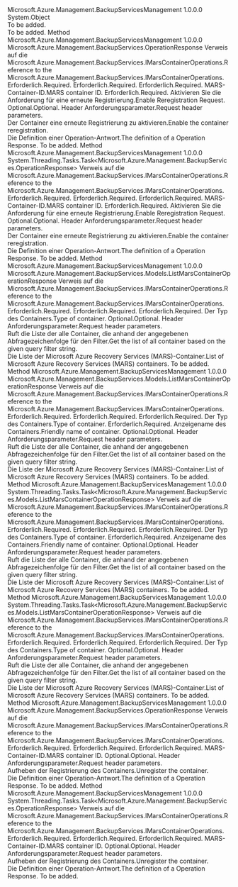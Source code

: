 <Type Name="MarsContainerOperationsExtensions" FullName="Microsoft.Azure.Management.BackupServices.MarsContainerOperationsExtensions">
  <TypeSignature Language="C#" Value="public static class MarsContainerOperationsExtensions" />
  <TypeSignature Language="ILAsm" Value=".class public auto ansi abstract sealed beforefieldinit MarsContainerOperationsExtensions extends System.Object" />
  <TypeSignature Language="DocId" Value="T:Microsoft.Azure.Management.BackupServices.MarsContainerOperationsExtensions" />
  <TypeSignature Language="VB.NET" Value="Public Module MarsContainerOperationsExtensions" />
  <TypeSignature Language="F#" Value="type MarsContainerOperationsExtensions = class" />
  <AssemblyInfo>
    <AssemblyName>Microsoft.Azure.Management.BackupServicesManagement</AssemblyName>
    <AssemblyVersion>1.0.0.0</AssemblyVersion>
  </AssemblyInfo>
  <Base>
    <BaseTypeName>System.Object</BaseTypeName>
  </Base>
  <Interfaces />
  <Docs>
    <summary>To be added.</summary>
    <remarks>To be added.</remarks>
  </Docs>
  <Members>
    <Member MemberName="EnableMarsContainerReregistration">
      <MemberSignature Language="C#" Value="public static Microsoft.Azure.Management.BackupServices.OperationResponse EnableMarsContainerReregistration (this Microsoft.Azure.Management.BackupServices.IMarsContainerOperations operations, string resourceGroupName, string resourceName, string containerId, Microsoft.Azure.Management.BackupServices.Models.EnableReregistrationRequest enableReregistrationRequest, Microsoft.Azure.Management.BackupServices.Models.CustomRequestHeaders customRequestHeaders);" />
      <MemberSignature Language="ILAsm" Value=".method public static hidebysig class Microsoft.Azure.Management.BackupServices.OperationResponse EnableMarsContainerReregistration(class Microsoft.Azure.Management.BackupServices.IMarsContainerOperations operations, string resourceGroupName, string resourceName, string containerId, class Microsoft.Azure.Management.BackupServices.Models.EnableReregistrationRequest enableReregistrationRequest, class Microsoft.Azure.Management.BackupServices.Models.CustomRequestHeaders customRequestHeaders) cil managed" />
      <MemberSignature Language="DocId" Value="M:Microsoft.Azure.Management.BackupServices.MarsContainerOperationsExtensions.EnableMarsContainerReregistration(Microsoft.Azure.Management.BackupServices.IMarsContainerOperations,System.String,System.String,System.String,Microsoft.Azure.Management.BackupServices.Models.EnableReregistrationRequest,Microsoft.Azure.Management.BackupServices.Models.CustomRequestHeaders)" />
      <MemberSignature Language="F#" Value="static member EnableMarsContainerReregistration : Microsoft.Azure.Management.BackupServices.IMarsContainerOperations * string * string * string * Microsoft.Azure.Management.BackupServices.Models.EnableReregistrationRequest * Microsoft.Azure.Management.BackupServices.Models.CustomRequestHeaders -&gt; Microsoft.Azure.Management.BackupServices.OperationResponse" Usage="Microsoft.Azure.Management.BackupServices.MarsContainerOperationsExtensions.EnableMarsContainerReregistration (operations, resourceGroupName, resourceName, containerId, enableReregistrationRequest, customRequestHeaders)" />
      <MemberType>Method</MemberType>
      <AssemblyInfo>
        <AssemblyName>Microsoft.Azure.Management.BackupServicesManagement</AssemblyName>
        <AssemblyVersion>1.0.0.0</AssemblyVersion>
      </AssemblyInfo>
      <ReturnValue>
        <ReturnType>Microsoft.Azure.Management.BackupServices.OperationResponse</ReturnType>
      </ReturnValue>
      <Parameters>
        <Parameter Name="operations" Type="Microsoft.Azure.Management.BackupServices.IMarsContainerOperations" RefType="this" />
        <Parameter Name="resourceGroupName" Type="System.String" />
        <Parameter Name="resourceName" Type="System.String" />
        <Parameter Name="containerId" Type="System.String" />
        <Parameter Name="enableReregistrationRequest" Type="Microsoft.Azure.Management.BackupServices.Models.EnableReregistrationRequest" />
        <Parameter Name="customRequestHeaders" Type="Microsoft.Azure.Management.BackupServices.Models.CustomRequestHeaders" />
      </Parameters>
      <Docs>
        <param name="operations">
            <span data-ttu-id="bbc56-101">Verweis auf die Microsoft.Azure.Management.BackupServices.IMarsContainerOperations.</span><span class="sxs-lookup"><span data-stu-id="bbc56-101">Reference to the Microsoft.Azure.Management.BackupServices.IMarsContainerOperations.</span></span>
            </param>
        <param name="resourceGroupName">
            <span data-ttu-id="bbc56-102">Erforderlich.</span><span class="sxs-lookup"><span data-stu-id="bbc56-102">Required.</span></span>
            </param>
        <param name="resourceName">
            <span data-ttu-id="bbc56-103">Erforderlich.</span><span class="sxs-lookup"><span data-stu-id="bbc56-103">Required.</span></span>
            </param>
        <param name="containerId">
            <span data-ttu-id="bbc56-104">Erforderlich.</span><span class="sxs-lookup"><span data-stu-id="bbc56-104">Required.</span></span> <span data-ttu-id="bbc56-105">MARS-Container-ID.</span><span class="sxs-lookup"><span data-stu-id="bbc56-105">MARS container ID.</span></span>
            </param>
        <param name="enableReregistrationRequest">
            <span data-ttu-id="bbc56-106">Erforderlich.</span><span class="sxs-lookup"><span data-stu-id="bbc56-106">Required.</span></span> <span data-ttu-id="bbc56-107">Aktivieren Sie die Anforderung für eine erneute Registrierung.</span><span class="sxs-lookup"><span data-stu-id="bbc56-107">Enable Reregistration Request.</span></span>
            </param>
        <param name="customRequestHeaders">
            <span data-ttu-id="bbc56-108">Optional.</span><span class="sxs-lookup"><span data-stu-id="bbc56-108">Optional.</span></span> <span data-ttu-id="bbc56-109">Header Anforderungsparameter.</span><span class="sxs-lookup"><span data-stu-id="bbc56-109">Request header parameters.</span></span>
            </param>
        <summary>
            <span data-ttu-id="bbc56-110">Der Container eine erneute Registrierung zu aktivieren.</span><span class="sxs-lookup"><span data-stu-id="bbc56-110">Enable the container reregistration.</span></span>
            </summary>
        <returns>
            <span data-ttu-id="bbc56-111">Die Definition einer Operation-Antwort.</span><span class="sxs-lookup"><span data-stu-id="bbc56-111">The definition of a Operation Response.</span></span>
            </returns>
        <remarks>To be added.</remarks>
      </Docs>
    </Member>
    <Member MemberName="EnableMarsContainerReregistrationAsync">
      <MemberSignature Language="C#" Value="public static System.Threading.Tasks.Task&lt;Microsoft.Azure.Management.BackupServices.OperationResponse&gt; EnableMarsContainerReregistrationAsync (this Microsoft.Azure.Management.BackupServices.IMarsContainerOperations operations, string resourceGroupName, string resourceName, string containerId, Microsoft.Azure.Management.BackupServices.Models.EnableReregistrationRequest enableReregistrationRequest, Microsoft.Azure.Management.BackupServices.Models.CustomRequestHeaders customRequestHeaders);" />
      <MemberSignature Language="ILAsm" Value=".method public static hidebysig class System.Threading.Tasks.Task`1&lt;class Microsoft.Azure.Management.BackupServices.OperationResponse&gt; EnableMarsContainerReregistrationAsync(class Microsoft.Azure.Management.BackupServices.IMarsContainerOperations operations, string resourceGroupName, string resourceName, string containerId, class Microsoft.Azure.Management.BackupServices.Models.EnableReregistrationRequest enableReregistrationRequest, class Microsoft.Azure.Management.BackupServices.Models.CustomRequestHeaders customRequestHeaders) cil managed" />
      <MemberSignature Language="DocId" Value="M:Microsoft.Azure.Management.BackupServices.MarsContainerOperationsExtensions.EnableMarsContainerReregistrationAsync(Microsoft.Azure.Management.BackupServices.IMarsContainerOperations,System.String,System.String,System.String,Microsoft.Azure.Management.BackupServices.Models.EnableReregistrationRequest,Microsoft.Azure.Management.BackupServices.Models.CustomRequestHeaders)" />
      <MemberSignature Language="F#" Value="static member EnableMarsContainerReregistrationAsync : Microsoft.Azure.Management.BackupServices.IMarsContainerOperations * string * string * string * Microsoft.Azure.Management.BackupServices.Models.EnableReregistrationRequest * Microsoft.Azure.Management.BackupServices.Models.CustomRequestHeaders -&gt; System.Threading.Tasks.Task&lt;Microsoft.Azure.Management.BackupServices.OperationResponse&gt;" Usage="Microsoft.Azure.Management.BackupServices.MarsContainerOperationsExtensions.EnableMarsContainerReregistrationAsync (operations, resourceGroupName, resourceName, containerId, enableReregistrationRequest, customRequestHeaders)" />
      <MemberType>Method</MemberType>
      <AssemblyInfo>
        <AssemblyName>Microsoft.Azure.Management.BackupServicesManagement</AssemblyName>
        <AssemblyVersion>1.0.0.0</AssemblyVersion>
      </AssemblyInfo>
      <ReturnValue>
        <ReturnType>System.Threading.Tasks.Task&lt;Microsoft.Azure.Management.BackupServices.OperationResponse&gt;</ReturnType>
      </ReturnValue>
      <Parameters>
        <Parameter Name="operations" Type="Microsoft.Azure.Management.BackupServices.IMarsContainerOperations" RefType="this" />
        <Parameter Name="resourceGroupName" Type="System.String" />
        <Parameter Name="resourceName" Type="System.String" />
        <Parameter Name="containerId" Type="System.String" />
        <Parameter Name="enableReregistrationRequest" Type="Microsoft.Azure.Management.BackupServices.Models.EnableReregistrationRequest" />
        <Parameter Name="customRequestHeaders" Type="Microsoft.Azure.Management.BackupServices.Models.CustomRequestHeaders" />
      </Parameters>
      <Docs>
        <param name="operations">
            <span data-ttu-id="bbc56-112">Verweis auf die Microsoft.Azure.Management.BackupServices.IMarsContainerOperations.</span><span class="sxs-lookup"><span data-stu-id="bbc56-112">Reference to the Microsoft.Azure.Management.BackupServices.IMarsContainerOperations.</span></span>
            </param>
        <param name="resourceGroupName">
            <span data-ttu-id="bbc56-113">Erforderlich.</span><span class="sxs-lookup"><span data-stu-id="bbc56-113">Required.</span></span>
            </param>
        <param name="resourceName">
            <span data-ttu-id="bbc56-114">Erforderlich.</span><span class="sxs-lookup"><span data-stu-id="bbc56-114">Required.</span></span>
            </param>
        <param name="containerId">
            <span data-ttu-id="bbc56-115">Erforderlich.</span><span class="sxs-lookup"><span data-stu-id="bbc56-115">Required.</span></span> <span data-ttu-id="bbc56-116">MARS-Container-ID.</span><span class="sxs-lookup"><span data-stu-id="bbc56-116">MARS container ID.</span></span>
            </param>
        <param name="enableReregistrationRequest">
            <span data-ttu-id="bbc56-117">Erforderlich.</span><span class="sxs-lookup"><span data-stu-id="bbc56-117">Required.</span></span> <span data-ttu-id="bbc56-118">Aktivieren Sie die Anforderung für eine erneute Registrierung.</span><span class="sxs-lookup"><span data-stu-id="bbc56-118">Enable Reregistration Request.</span></span>
            </param>
        <param name="customRequestHeaders">
            <span data-ttu-id="bbc56-119">Optional.</span><span class="sxs-lookup"><span data-stu-id="bbc56-119">Optional.</span></span> <span data-ttu-id="bbc56-120">Header Anforderungsparameter.</span><span class="sxs-lookup"><span data-stu-id="bbc56-120">Request header parameters.</span></span>
            </param>
        <summary>
            <span data-ttu-id="bbc56-121">Der Container eine erneute Registrierung zu aktivieren.</span><span class="sxs-lookup"><span data-stu-id="bbc56-121">Enable the container reregistration.</span></span>
            </summary>
        <returns>
            <span data-ttu-id="bbc56-122">Die Definition einer Operation-Antwort.</span><span class="sxs-lookup"><span data-stu-id="bbc56-122">The definition of a Operation Response.</span></span>
            </returns>
        <remarks>To be added.</remarks>
      </Docs>
    </Member>
    <Member MemberName="ListMarsContainersByType">
      <MemberSignature Language="C#" Value="public static Microsoft.Azure.Management.BackupServices.Models.ListMarsContainerOperationResponse ListMarsContainersByType (this Microsoft.Azure.Management.BackupServices.IMarsContainerOperations operations, string resourceGroupName, string resourceName, Microsoft.Azure.Management.BackupServices.Models.MarsContainerType containerType, Microsoft.Azure.Management.BackupServices.Models.CustomRequestHeaders customRequestHeaders);" />
      <MemberSignature Language="ILAsm" Value=".method public static hidebysig class Microsoft.Azure.Management.BackupServices.Models.ListMarsContainerOperationResponse ListMarsContainersByType(class Microsoft.Azure.Management.BackupServices.IMarsContainerOperations operations, string resourceGroupName, string resourceName, valuetype Microsoft.Azure.Management.BackupServices.Models.MarsContainerType containerType, class Microsoft.Azure.Management.BackupServices.Models.CustomRequestHeaders customRequestHeaders) cil managed" />
      <MemberSignature Language="DocId" Value="M:Microsoft.Azure.Management.BackupServices.MarsContainerOperationsExtensions.ListMarsContainersByType(Microsoft.Azure.Management.BackupServices.IMarsContainerOperations,System.String,System.String,Microsoft.Azure.Management.BackupServices.Models.MarsContainerType,Microsoft.Azure.Management.BackupServices.Models.CustomRequestHeaders)" />
      <MemberSignature Language="F#" Value="static member ListMarsContainersByType : Microsoft.Azure.Management.BackupServices.IMarsContainerOperations * string * string * Microsoft.Azure.Management.BackupServices.Models.MarsContainerType * Microsoft.Azure.Management.BackupServices.Models.CustomRequestHeaders -&gt; Microsoft.Azure.Management.BackupServices.Models.ListMarsContainerOperationResponse" Usage="Microsoft.Azure.Management.BackupServices.MarsContainerOperationsExtensions.ListMarsContainersByType (operations, resourceGroupName, resourceName, containerType, customRequestHeaders)" />
      <MemberType>Method</MemberType>
      <AssemblyInfo>
        <AssemblyName>Microsoft.Azure.Management.BackupServicesManagement</AssemblyName>
        <AssemblyVersion>1.0.0.0</AssemblyVersion>
      </AssemblyInfo>
      <ReturnValue>
        <ReturnType>Microsoft.Azure.Management.BackupServices.Models.ListMarsContainerOperationResponse</ReturnType>
      </ReturnValue>
      <Parameters>
        <Parameter Name="operations" Type="Microsoft.Azure.Management.BackupServices.IMarsContainerOperations" RefType="this" />
        <Parameter Name="resourceGroupName" Type="System.String" />
        <Parameter Name="resourceName" Type="System.String" />
        <Parameter Name="containerType" Type="Microsoft.Azure.Management.BackupServices.Models.MarsContainerType" />
        <Parameter Name="customRequestHeaders" Type="Microsoft.Azure.Management.BackupServices.Models.CustomRequestHeaders" />
      </Parameters>
      <Docs>
        <param name="operations">
            <span data-ttu-id="bbc56-123">Verweis auf die Microsoft.Azure.Management.BackupServices.IMarsContainerOperations.</span><span class="sxs-lookup"><span data-stu-id="bbc56-123">Reference to the Microsoft.Azure.Management.BackupServices.IMarsContainerOperations.</span></span>
            </param>
        <param name="resourceGroupName">
            <span data-ttu-id="bbc56-124">Erforderlich.</span><span class="sxs-lookup"><span data-stu-id="bbc56-124">Required.</span></span>
            </param>
        <param name="resourceName">
            <span data-ttu-id="bbc56-125">Erforderlich.</span><span class="sxs-lookup"><span data-stu-id="bbc56-125">Required.</span></span>
            </param>
        <param name="containerType">
            <span data-ttu-id="bbc56-126">Erforderlich.</span><span class="sxs-lookup"><span data-stu-id="bbc56-126">Required.</span></span> <span data-ttu-id="bbc56-127">Der Typ des Containers.</span><span class="sxs-lookup"><span data-stu-id="bbc56-127">Type of container.</span></span>
            </param>
        <param name="customRequestHeaders">
            <span data-ttu-id="bbc56-128">Optional.</span><span class="sxs-lookup"><span data-stu-id="bbc56-128">Optional.</span></span> <span data-ttu-id="bbc56-129">Header Anforderungsparameter.</span><span class="sxs-lookup"><span data-stu-id="bbc56-129">Request header parameters.</span></span>
            </param>
        <summary>
            <span data-ttu-id="bbc56-130">Ruft die Liste der alle Container, die anhand der angegebenen Abfragezeichenfolge für den Filter.</span><span class="sxs-lookup"><span data-stu-id="bbc56-130">Get the list of all container based on the given query filter string.</span></span>
            </summary>
        <returns>
            <span data-ttu-id="bbc56-131">Die Liste der Microsoft Azure Recovery Services (MARS)-Container.</span><span class="sxs-lookup"><span data-stu-id="bbc56-131">List of Microsoft Azure Recovery Services (MARS) containers.</span></span>
            </returns>
        <remarks>To be added.</remarks>
      </Docs>
    </Member>
    <Member MemberName="ListMarsContainersByTypeAndFriendlyName">
      <MemberSignature Language="C#" Value="public static Microsoft.Azure.Management.BackupServices.Models.ListMarsContainerOperationResponse ListMarsContainersByTypeAndFriendlyName (this Microsoft.Azure.Management.BackupServices.IMarsContainerOperations operations, string resourceGroupName, string resourceName, Microsoft.Azure.Management.BackupServices.Models.MarsContainerType containerType, string friendlyName, Microsoft.Azure.Management.BackupServices.Models.CustomRequestHeaders customRequestHeaders);" />
      <MemberSignature Language="ILAsm" Value=".method public static hidebysig class Microsoft.Azure.Management.BackupServices.Models.ListMarsContainerOperationResponse ListMarsContainersByTypeAndFriendlyName(class Microsoft.Azure.Management.BackupServices.IMarsContainerOperations operations, string resourceGroupName, string resourceName, valuetype Microsoft.Azure.Management.BackupServices.Models.MarsContainerType containerType, string friendlyName, class Microsoft.Azure.Management.BackupServices.Models.CustomRequestHeaders customRequestHeaders) cil managed" />
      <MemberSignature Language="DocId" Value="M:Microsoft.Azure.Management.BackupServices.MarsContainerOperationsExtensions.ListMarsContainersByTypeAndFriendlyName(Microsoft.Azure.Management.BackupServices.IMarsContainerOperations,System.String,System.String,Microsoft.Azure.Management.BackupServices.Models.MarsContainerType,System.String,Microsoft.Azure.Management.BackupServices.Models.CustomRequestHeaders)" />
      <MemberSignature Language="F#" Value="static member ListMarsContainersByTypeAndFriendlyName : Microsoft.Azure.Management.BackupServices.IMarsContainerOperations * string * string * Microsoft.Azure.Management.BackupServices.Models.MarsContainerType * string * Microsoft.Azure.Management.BackupServices.Models.CustomRequestHeaders -&gt; Microsoft.Azure.Management.BackupServices.Models.ListMarsContainerOperationResponse" Usage="Microsoft.Azure.Management.BackupServices.MarsContainerOperationsExtensions.ListMarsContainersByTypeAndFriendlyName (operations, resourceGroupName, resourceName, containerType, friendlyName, customRequestHeaders)" />
      <MemberType>Method</MemberType>
      <AssemblyInfo>
        <AssemblyName>Microsoft.Azure.Management.BackupServicesManagement</AssemblyName>
        <AssemblyVersion>1.0.0.0</AssemblyVersion>
      </AssemblyInfo>
      <ReturnValue>
        <ReturnType>Microsoft.Azure.Management.BackupServices.Models.ListMarsContainerOperationResponse</ReturnType>
      </ReturnValue>
      <Parameters>
        <Parameter Name="operations" Type="Microsoft.Azure.Management.BackupServices.IMarsContainerOperations" RefType="this" />
        <Parameter Name="resourceGroupName" Type="System.String" />
        <Parameter Name="resourceName" Type="System.String" />
        <Parameter Name="containerType" Type="Microsoft.Azure.Management.BackupServices.Models.MarsContainerType" />
        <Parameter Name="friendlyName" Type="System.String" />
        <Parameter Name="customRequestHeaders" Type="Microsoft.Azure.Management.BackupServices.Models.CustomRequestHeaders" />
      </Parameters>
      <Docs>
        <param name="operations">
            <span data-ttu-id="bbc56-132">Verweis auf die Microsoft.Azure.Management.BackupServices.IMarsContainerOperations.</span><span class="sxs-lookup"><span data-stu-id="bbc56-132">Reference to the Microsoft.Azure.Management.BackupServices.IMarsContainerOperations.</span></span>
            </param>
        <param name="resourceGroupName">
            <span data-ttu-id="bbc56-133">Erforderlich.</span><span class="sxs-lookup"><span data-stu-id="bbc56-133">Required.</span></span>
            </param>
        <param name="resourceName">
            <span data-ttu-id="bbc56-134">Erforderlich.</span><span class="sxs-lookup"><span data-stu-id="bbc56-134">Required.</span></span>
            </param>
        <param name="containerType">
            <span data-ttu-id="bbc56-135">Erforderlich.</span><span class="sxs-lookup"><span data-stu-id="bbc56-135">Required.</span></span> <span data-ttu-id="bbc56-136">Der Typ des Containers.</span><span class="sxs-lookup"><span data-stu-id="bbc56-136">Type of container.</span></span>
            </param>
        <param name="friendlyName">
            <span data-ttu-id="bbc56-137">Erforderlich.</span><span class="sxs-lookup"><span data-stu-id="bbc56-137">Required.</span></span> <span data-ttu-id="bbc56-138">Anzeigename des Containers.</span><span class="sxs-lookup"><span data-stu-id="bbc56-138">Friendly name of container.</span></span>
            </param>
        <param name="customRequestHeaders">
            <span data-ttu-id="bbc56-139">Optional.</span><span class="sxs-lookup"><span data-stu-id="bbc56-139">Optional.</span></span> <span data-ttu-id="bbc56-140">Header Anforderungsparameter.</span><span class="sxs-lookup"><span data-stu-id="bbc56-140">Request header parameters.</span></span>
            </param>
        <summary>
            <span data-ttu-id="bbc56-141">Ruft die Liste der alle Container, die anhand der angegebenen Abfragezeichenfolge für den Filter.</span><span class="sxs-lookup"><span data-stu-id="bbc56-141">Get the list of all container based on the given query filter string.</span></span>
            </summary>
        <returns>
            <span data-ttu-id="bbc56-142">Die Liste der Microsoft Azure Recovery Services (MARS)-Container.</span><span class="sxs-lookup"><span data-stu-id="bbc56-142">List of Microsoft Azure Recovery Services (MARS) containers.</span></span>
            </returns>
        <remarks>To be added.</remarks>
      </Docs>
    </Member>
    <Member MemberName="ListMarsContainersByTypeAndFriendlyNameAsync">
      <MemberSignature Language="C#" Value="public static System.Threading.Tasks.Task&lt;Microsoft.Azure.Management.BackupServices.Models.ListMarsContainerOperationResponse&gt; ListMarsContainersByTypeAndFriendlyNameAsync (this Microsoft.Azure.Management.BackupServices.IMarsContainerOperations operations, string resourceGroupName, string resourceName, Microsoft.Azure.Management.BackupServices.Models.MarsContainerType containerType, string friendlyName, Microsoft.Azure.Management.BackupServices.Models.CustomRequestHeaders customRequestHeaders);" />
      <MemberSignature Language="ILAsm" Value=".method public static hidebysig class System.Threading.Tasks.Task`1&lt;class Microsoft.Azure.Management.BackupServices.Models.ListMarsContainerOperationResponse&gt; ListMarsContainersByTypeAndFriendlyNameAsync(class Microsoft.Azure.Management.BackupServices.IMarsContainerOperations operations, string resourceGroupName, string resourceName, valuetype Microsoft.Azure.Management.BackupServices.Models.MarsContainerType containerType, string friendlyName, class Microsoft.Azure.Management.BackupServices.Models.CustomRequestHeaders customRequestHeaders) cil managed" />
      <MemberSignature Language="DocId" Value="M:Microsoft.Azure.Management.BackupServices.MarsContainerOperationsExtensions.ListMarsContainersByTypeAndFriendlyNameAsync(Microsoft.Azure.Management.BackupServices.IMarsContainerOperations,System.String,System.String,Microsoft.Azure.Management.BackupServices.Models.MarsContainerType,System.String,Microsoft.Azure.Management.BackupServices.Models.CustomRequestHeaders)" />
      <MemberSignature Language="F#" Value="static member ListMarsContainersByTypeAndFriendlyNameAsync : Microsoft.Azure.Management.BackupServices.IMarsContainerOperations * string * string * Microsoft.Azure.Management.BackupServices.Models.MarsContainerType * string * Microsoft.Azure.Management.BackupServices.Models.CustomRequestHeaders -&gt; System.Threading.Tasks.Task&lt;Microsoft.Azure.Management.BackupServices.Models.ListMarsContainerOperationResponse&gt;" Usage="Microsoft.Azure.Management.BackupServices.MarsContainerOperationsExtensions.ListMarsContainersByTypeAndFriendlyNameAsync (operations, resourceGroupName, resourceName, containerType, friendlyName, customRequestHeaders)" />
      <MemberType>Method</MemberType>
      <AssemblyInfo>
        <AssemblyName>Microsoft.Azure.Management.BackupServicesManagement</AssemblyName>
        <AssemblyVersion>1.0.0.0</AssemblyVersion>
      </AssemblyInfo>
      <ReturnValue>
        <ReturnType>System.Threading.Tasks.Task&lt;Microsoft.Azure.Management.BackupServices.Models.ListMarsContainerOperationResponse&gt;</ReturnType>
      </ReturnValue>
      <Parameters>
        <Parameter Name="operations" Type="Microsoft.Azure.Management.BackupServices.IMarsContainerOperations" RefType="this" />
        <Parameter Name="resourceGroupName" Type="System.String" />
        <Parameter Name="resourceName" Type="System.String" />
        <Parameter Name="containerType" Type="Microsoft.Azure.Management.BackupServices.Models.MarsContainerType" />
        <Parameter Name="friendlyName" Type="System.String" />
        <Parameter Name="customRequestHeaders" Type="Microsoft.Azure.Management.BackupServices.Models.CustomRequestHeaders" />
      </Parameters>
      <Docs>
        <param name="operations">
            <span data-ttu-id="bbc56-143">Verweis auf die Microsoft.Azure.Management.BackupServices.IMarsContainerOperations.</span><span class="sxs-lookup"><span data-stu-id="bbc56-143">Reference to the Microsoft.Azure.Management.BackupServices.IMarsContainerOperations.</span></span>
            </param>
        <param name="resourceGroupName">
            <span data-ttu-id="bbc56-144">Erforderlich.</span><span class="sxs-lookup"><span data-stu-id="bbc56-144">Required.</span></span>
            </param>
        <param name="resourceName">
            <span data-ttu-id="bbc56-145">Erforderlich.</span><span class="sxs-lookup"><span data-stu-id="bbc56-145">Required.</span></span>
            </param>
        <param name="containerType">
            <span data-ttu-id="bbc56-146">Erforderlich.</span><span class="sxs-lookup"><span data-stu-id="bbc56-146">Required.</span></span> <span data-ttu-id="bbc56-147">Der Typ des Containers.</span><span class="sxs-lookup"><span data-stu-id="bbc56-147">Type of container.</span></span>
            </param>
        <param name="friendlyName">
            <span data-ttu-id="bbc56-148">Erforderlich.</span><span class="sxs-lookup"><span data-stu-id="bbc56-148">Required.</span></span> <span data-ttu-id="bbc56-149">Anzeigename des Containers.</span><span class="sxs-lookup"><span data-stu-id="bbc56-149">Friendly name of container.</span></span>
            </param>
        <param name="customRequestHeaders">
            <span data-ttu-id="bbc56-150">Optional.</span><span class="sxs-lookup"><span data-stu-id="bbc56-150">Optional.</span></span> <span data-ttu-id="bbc56-151">Header Anforderungsparameter.</span><span class="sxs-lookup"><span data-stu-id="bbc56-151">Request header parameters.</span></span>
            </param>
        <summary>
            <span data-ttu-id="bbc56-152">Ruft die Liste der alle Container, die anhand der angegebenen Abfragezeichenfolge für den Filter.</span><span class="sxs-lookup"><span data-stu-id="bbc56-152">Get the list of all container based on the given query filter string.</span></span>
            </summary>
        <returns>
            <span data-ttu-id="bbc56-153">Die Liste der Microsoft Azure Recovery Services (MARS)-Container.</span><span class="sxs-lookup"><span data-stu-id="bbc56-153">List of Microsoft Azure Recovery Services (MARS) containers.</span></span>
            </returns>
        <remarks>To be added.</remarks>
      </Docs>
    </Member>
    <Member MemberName="ListMarsContainersByTypeAsync">
      <MemberSignature Language="C#" Value="public static System.Threading.Tasks.Task&lt;Microsoft.Azure.Management.BackupServices.Models.ListMarsContainerOperationResponse&gt; ListMarsContainersByTypeAsync (this Microsoft.Azure.Management.BackupServices.IMarsContainerOperations operations, string resourceGroupName, string resourceName, Microsoft.Azure.Management.BackupServices.Models.MarsContainerType containerType, Microsoft.Azure.Management.BackupServices.Models.CustomRequestHeaders customRequestHeaders);" />
      <MemberSignature Language="ILAsm" Value=".method public static hidebysig class System.Threading.Tasks.Task`1&lt;class Microsoft.Azure.Management.BackupServices.Models.ListMarsContainerOperationResponse&gt; ListMarsContainersByTypeAsync(class Microsoft.Azure.Management.BackupServices.IMarsContainerOperations operations, string resourceGroupName, string resourceName, valuetype Microsoft.Azure.Management.BackupServices.Models.MarsContainerType containerType, class Microsoft.Azure.Management.BackupServices.Models.CustomRequestHeaders customRequestHeaders) cil managed" />
      <MemberSignature Language="DocId" Value="M:Microsoft.Azure.Management.BackupServices.MarsContainerOperationsExtensions.ListMarsContainersByTypeAsync(Microsoft.Azure.Management.BackupServices.IMarsContainerOperations,System.String,System.String,Microsoft.Azure.Management.BackupServices.Models.MarsContainerType,Microsoft.Azure.Management.BackupServices.Models.CustomRequestHeaders)" />
      <MemberSignature Language="F#" Value="static member ListMarsContainersByTypeAsync : Microsoft.Azure.Management.BackupServices.IMarsContainerOperations * string * string * Microsoft.Azure.Management.BackupServices.Models.MarsContainerType * Microsoft.Azure.Management.BackupServices.Models.CustomRequestHeaders -&gt; System.Threading.Tasks.Task&lt;Microsoft.Azure.Management.BackupServices.Models.ListMarsContainerOperationResponse&gt;" Usage="Microsoft.Azure.Management.BackupServices.MarsContainerOperationsExtensions.ListMarsContainersByTypeAsync (operations, resourceGroupName, resourceName, containerType, customRequestHeaders)" />
      <MemberType>Method</MemberType>
      <AssemblyInfo>
        <AssemblyName>Microsoft.Azure.Management.BackupServicesManagement</AssemblyName>
        <AssemblyVersion>1.0.0.0</AssemblyVersion>
      </AssemblyInfo>
      <ReturnValue>
        <ReturnType>System.Threading.Tasks.Task&lt;Microsoft.Azure.Management.BackupServices.Models.ListMarsContainerOperationResponse&gt;</ReturnType>
      </ReturnValue>
      <Parameters>
        <Parameter Name="operations" Type="Microsoft.Azure.Management.BackupServices.IMarsContainerOperations" RefType="this" />
        <Parameter Name="resourceGroupName" Type="System.String" />
        <Parameter Name="resourceName" Type="System.String" />
        <Parameter Name="containerType" Type="Microsoft.Azure.Management.BackupServices.Models.MarsContainerType" />
        <Parameter Name="customRequestHeaders" Type="Microsoft.Azure.Management.BackupServices.Models.CustomRequestHeaders" />
      </Parameters>
      <Docs>
        <param name="operations">
            <span data-ttu-id="bbc56-154">Verweis auf die Microsoft.Azure.Management.BackupServices.IMarsContainerOperations.</span><span class="sxs-lookup"><span data-stu-id="bbc56-154">Reference to the Microsoft.Azure.Management.BackupServices.IMarsContainerOperations.</span></span>
            </param>
        <param name="resourceGroupName">
            <span data-ttu-id="bbc56-155">Erforderlich.</span><span class="sxs-lookup"><span data-stu-id="bbc56-155">Required.</span></span>
            </param>
        <param name="resourceName">
            <span data-ttu-id="bbc56-156">Erforderlich.</span><span class="sxs-lookup"><span data-stu-id="bbc56-156">Required.</span></span>
            </param>
        <param name="containerType">
            <span data-ttu-id="bbc56-157">Erforderlich.</span><span class="sxs-lookup"><span data-stu-id="bbc56-157">Required.</span></span> <span data-ttu-id="bbc56-158">Der Typ des Containers.</span><span class="sxs-lookup"><span data-stu-id="bbc56-158">Type of container.</span></span>
            </param>
        <param name="customRequestHeaders">
            <span data-ttu-id="bbc56-159">Optional.</span><span class="sxs-lookup"><span data-stu-id="bbc56-159">Optional.</span></span> <span data-ttu-id="bbc56-160">Header Anforderungsparameter.</span><span class="sxs-lookup"><span data-stu-id="bbc56-160">Request header parameters.</span></span>
            </param>
        <summary>
            <span data-ttu-id="bbc56-161">Ruft die Liste der alle Container, die anhand der angegebenen Abfragezeichenfolge für den Filter.</span><span class="sxs-lookup"><span data-stu-id="bbc56-161">Get the list of all container based on the given query filter string.</span></span>
            </summary>
        <returns>
            <span data-ttu-id="bbc56-162">Die Liste der Microsoft Azure Recovery Services (MARS)-Container.</span><span class="sxs-lookup"><span data-stu-id="bbc56-162">List of Microsoft Azure Recovery Services (MARS) containers.</span></span>
            </returns>
        <remarks>To be added.</remarks>
      </Docs>
    </Member>
    <Member MemberName="UnregisterMarsContainer">
      <MemberSignature Language="C#" Value="public static Microsoft.Azure.Management.BackupServices.OperationResponse UnregisterMarsContainer (this Microsoft.Azure.Management.BackupServices.IMarsContainerOperations operations, string resourceGroupName, string resourceName, string containerId, Microsoft.Azure.Management.BackupServices.Models.CustomRequestHeaders customRequestHeaders);" />
      <MemberSignature Language="ILAsm" Value=".method public static hidebysig class Microsoft.Azure.Management.BackupServices.OperationResponse UnregisterMarsContainer(class Microsoft.Azure.Management.BackupServices.IMarsContainerOperations operations, string resourceGroupName, string resourceName, string containerId, class Microsoft.Azure.Management.BackupServices.Models.CustomRequestHeaders customRequestHeaders) cil managed" />
      <MemberSignature Language="DocId" Value="M:Microsoft.Azure.Management.BackupServices.MarsContainerOperationsExtensions.UnregisterMarsContainer(Microsoft.Azure.Management.BackupServices.IMarsContainerOperations,System.String,System.String,System.String,Microsoft.Azure.Management.BackupServices.Models.CustomRequestHeaders)" />
      <MemberSignature Language="F#" Value="static member UnregisterMarsContainer : Microsoft.Azure.Management.BackupServices.IMarsContainerOperations * string * string * string * Microsoft.Azure.Management.BackupServices.Models.CustomRequestHeaders -&gt; Microsoft.Azure.Management.BackupServices.OperationResponse" Usage="Microsoft.Azure.Management.BackupServices.MarsContainerOperationsExtensions.UnregisterMarsContainer (operations, resourceGroupName, resourceName, containerId, customRequestHeaders)" />
      <MemberType>Method</MemberType>
      <AssemblyInfo>
        <AssemblyName>Microsoft.Azure.Management.BackupServicesManagement</AssemblyName>
        <AssemblyVersion>1.0.0.0</AssemblyVersion>
      </AssemblyInfo>
      <ReturnValue>
        <ReturnType>Microsoft.Azure.Management.BackupServices.OperationResponse</ReturnType>
      </ReturnValue>
      <Parameters>
        <Parameter Name="operations" Type="Microsoft.Azure.Management.BackupServices.IMarsContainerOperations" RefType="this" />
        <Parameter Name="resourceGroupName" Type="System.String" />
        <Parameter Name="resourceName" Type="System.String" />
        <Parameter Name="containerId" Type="System.String" />
        <Parameter Name="customRequestHeaders" Type="Microsoft.Azure.Management.BackupServices.Models.CustomRequestHeaders" />
      </Parameters>
      <Docs>
        <param name="operations">
            <span data-ttu-id="bbc56-163">Verweis auf die Microsoft.Azure.Management.BackupServices.IMarsContainerOperations.</span><span class="sxs-lookup"><span data-stu-id="bbc56-163">Reference to the Microsoft.Azure.Management.BackupServices.IMarsContainerOperations.</span></span>
            </param>
        <param name="resourceGroupName">
            <span data-ttu-id="bbc56-164">Erforderlich.</span><span class="sxs-lookup"><span data-stu-id="bbc56-164">Required.</span></span>
            </param>
        <param name="resourceName">
            <span data-ttu-id="bbc56-165">Erforderlich.</span><span class="sxs-lookup"><span data-stu-id="bbc56-165">Required.</span></span>
            </param>
        <param name="containerId">
            <span data-ttu-id="bbc56-166">Erforderlich.</span><span class="sxs-lookup"><span data-stu-id="bbc56-166">Required.</span></span> <span data-ttu-id="bbc56-167">MARS-Container-ID.</span><span class="sxs-lookup"><span data-stu-id="bbc56-167">MARS container ID.</span></span>
            </param>
        <param name="customRequestHeaders">
            <span data-ttu-id="bbc56-168">Optional.</span><span class="sxs-lookup"><span data-stu-id="bbc56-168">Optional.</span></span> <span data-ttu-id="bbc56-169">Header Anforderungsparameter.</span><span class="sxs-lookup"><span data-stu-id="bbc56-169">Request header parameters.</span></span>
            </param>
        <summary>
            <span data-ttu-id="bbc56-170">Aufheben der Registrierung des Containers.</span><span class="sxs-lookup"><span data-stu-id="bbc56-170">Unregister the container.</span></span>
            </summary>
        <returns>
            <span data-ttu-id="bbc56-171">Die Definition einer Operation-Antwort.</span><span class="sxs-lookup"><span data-stu-id="bbc56-171">The definition of a Operation Response.</span></span>
            </returns>
        <remarks>To be added.</remarks>
      </Docs>
    </Member>
    <Member MemberName="UnregisterMarsContainerAsync">
      <MemberSignature Language="C#" Value="public static System.Threading.Tasks.Task&lt;Microsoft.Azure.Management.BackupServices.OperationResponse&gt; UnregisterMarsContainerAsync (this Microsoft.Azure.Management.BackupServices.IMarsContainerOperations operations, string resourceGroupName, string resourceName, string containerId, Microsoft.Azure.Management.BackupServices.Models.CustomRequestHeaders customRequestHeaders);" />
      <MemberSignature Language="ILAsm" Value=".method public static hidebysig class System.Threading.Tasks.Task`1&lt;class Microsoft.Azure.Management.BackupServices.OperationResponse&gt; UnregisterMarsContainerAsync(class Microsoft.Azure.Management.BackupServices.IMarsContainerOperations operations, string resourceGroupName, string resourceName, string containerId, class Microsoft.Azure.Management.BackupServices.Models.CustomRequestHeaders customRequestHeaders) cil managed" />
      <MemberSignature Language="DocId" Value="M:Microsoft.Azure.Management.BackupServices.MarsContainerOperationsExtensions.UnregisterMarsContainerAsync(Microsoft.Azure.Management.BackupServices.IMarsContainerOperations,System.String,System.String,System.String,Microsoft.Azure.Management.BackupServices.Models.CustomRequestHeaders)" />
      <MemberSignature Language="F#" Value="static member UnregisterMarsContainerAsync : Microsoft.Azure.Management.BackupServices.IMarsContainerOperations * string * string * string * Microsoft.Azure.Management.BackupServices.Models.CustomRequestHeaders -&gt; System.Threading.Tasks.Task&lt;Microsoft.Azure.Management.BackupServices.OperationResponse&gt;" Usage="Microsoft.Azure.Management.BackupServices.MarsContainerOperationsExtensions.UnregisterMarsContainerAsync (operations, resourceGroupName, resourceName, containerId, customRequestHeaders)" />
      <MemberType>Method</MemberType>
      <AssemblyInfo>
        <AssemblyName>Microsoft.Azure.Management.BackupServicesManagement</AssemblyName>
        <AssemblyVersion>1.0.0.0</AssemblyVersion>
      </AssemblyInfo>
      <ReturnValue>
        <ReturnType>System.Threading.Tasks.Task&lt;Microsoft.Azure.Management.BackupServices.OperationResponse&gt;</ReturnType>
      </ReturnValue>
      <Parameters>
        <Parameter Name="operations" Type="Microsoft.Azure.Management.BackupServices.IMarsContainerOperations" RefType="this" />
        <Parameter Name="resourceGroupName" Type="System.String" />
        <Parameter Name="resourceName" Type="System.String" />
        <Parameter Name="containerId" Type="System.String" />
        <Parameter Name="customRequestHeaders" Type="Microsoft.Azure.Management.BackupServices.Models.CustomRequestHeaders" />
      </Parameters>
      <Docs>
        <param name="operations">
            <span data-ttu-id="bbc56-172">Verweis auf die Microsoft.Azure.Management.BackupServices.IMarsContainerOperations.</span><span class="sxs-lookup"><span data-stu-id="bbc56-172">Reference to the Microsoft.Azure.Management.BackupServices.IMarsContainerOperations.</span></span>
            </param>
        <param name="resourceGroupName">
            <span data-ttu-id="bbc56-173">Erforderlich.</span><span class="sxs-lookup"><span data-stu-id="bbc56-173">Required.</span></span>
            </param>
        <param name="resourceName">
            <span data-ttu-id="bbc56-174">Erforderlich.</span><span class="sxs-lookup"><span data-stu-id="bbc56-174">Required.</span></span>
            </param>
        <param name="containerId">
            <span data-ttu-id="bbc56-175">Erforderlich.</span><span class="sxs-lookup"><span data-stu-id="bbc56-175">Required.</span></span> <span data-ttu-id="bbc56-176">MARS-Container-ID.</span><span class="sxs-lookup"><span data-stu-id="bbc56-176">MARS container ID.</span></span>
            </param>
        <param name="customRequestHeaders">
            <span data-ttu-id="bbc56-177">Optional.</span><span class="sxs-lookup"><span data-stu-id="bbc56-177">Optional.</span></span> <span data-ttu-id="bbc56-178">Header Anforderungsparameter.</span><span class="sxs-lookup"><span data-stu-id="bbc56-178">Request header parameters.</span></span>
            </param>
        <summary>
            <span data-ttu-id="bbc56-179">Aufheben der Registrierung des Containers.</span><span class="sxs-lookup"><span data-stu-id="bbc56-179">Unregister the container.</span></span>
            </summary>
        <returns>
            <span data-ttu-id="bbc56-180">Die Definition einer Operation-Antwort.</span><span class="sxs-lookup"><span data-stu-id="bbc56-180">The definition of a Operation Response.</span></span>
            </returns>
        <remarks>To be added.</remarks>
      </Docs>
    </Member>
  </Members>
</Type>